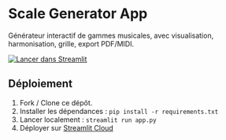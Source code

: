 # Scale Generator App

Générateur interactif de gammes musicales, avec visualisation, harmonisation, grille, export PDF/MIDI.

[![Lancer dans Streamlit](https://static.streamlit.io/badges/streamlit_badge_black_white.svg)](https://share.streamlit.io/votre_utilisateur/scale-generator-app/main/app.py)

## Déploiement

1. Fork / Clone ce dépôt.
2. Installer les dépendances : `pip install -r requirements.txt`
3. Lancer localement : `streamlit run app.py`
4. Déployer sur [Streamlit Cloud](https://streamlit.io/cloud)
